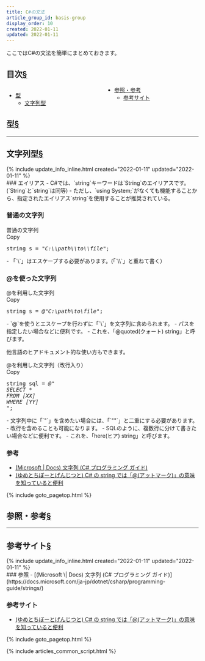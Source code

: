 ```yaml
---
title: C#の文法
article_group_id: basis-group
display_order: 10
created: 2022-01-11
updated: 2022-01-11
---
```

ここではC#の文法を簡単にまとめておきます。

## <a name="index">目次</a><a class="heading-anchor-permalink" href="#目次">§</a>

<div style="column-count: 2;">
    <ul id="index_ul">
        <li><a href="#型">型</a>
            <ul>
                <li><a href="#文字列型">文字列型</a></li>
            </ul>
        </li>
        <li><a href="#参照・参考">参照・参考</a>
            <ul>
                <li><a href="#参考サイト">参考サイト</a></li>
            </ul>
        </li>
    </ul>
</div>

## <a name="型">型</a><a class="heading-anchor-permalink" href="#型">§</a>
* * *
## <a name="文字列型">文字列型</a><a class="heading-anchor-permalink" href="#文字列型">§</a>
<div class="chapter-updated">{% include update_info_inline.html created="2022-01-11" updated="2022-01-11" %}</div>
### エイリアス
- C#では、`string`キーワードは`String`のエイリアスです。(`String`と`string`は同等)
- ただし、`using System;`がなくても機能することから、指定されたエイリアス`string`を使用することが推奨されている。

### 普通の文字列
<div class="code-box-syntax">
<div class="title">普通の文字列</div>
<div class="copy-button">Copy</div>
<pre>
string s = <em>"</em><em class="blue">C:\\path\\to\\file</em><em>"</em>;
</pre>
</div>
- 「`\`」はエスケープする必要があります。(「`\\`」と重ねて書く）


### @を使った文字列
<div class="code-box-syntax">
<div class="title">@を利用した文字列</div>
<div class="copy-button">Copy</div>
<pre>
string s = <em>@"</em><em class="blue">C:\path\to\file</em><em>"</em>;
</pre>
</div>
- `@`を使うとエスケープを行わずに「`\`」を文字列に含められます。
  - パスを指定したい場合などに便利です。
- これを、「@quoted(クォート) string」と呼びます。

他言語のヒアドキュメント的な使い方もできます。
<div class="code-box-syntax">
<div class="title">@を利用した文字列（改行入り）</div>
<div class="copy-button">Copy</div>
<pre>
string sql = <em>@"</em>
<em class="blue">SELECT *
FROM [XX]
WHERE [YY]</em>
<em>"</em>;
</pre>
</div>
- 文字列中に「`"`」を含めたい場合には、「`""`」と二重にする必要があります。
- 改行を含めることも可能になります。
  - SQLのように、複数行に分けて書きたい場合などに便利です。
- これを、「here(ヒア) string」と呼びます。

### 参考
- [(Microsoft \| Docs) 文字列 (C# プログラミング ガイド)](https://docs.microsoft.com/ja-jp/dotnet/csharp/programming-guide/strings/)
- [(ゆめとちぼーとげんじつと) C# の string では「@(アットマーク)」の意味を知っていると便利](https://blog.dreamhive.co.jp/yama/1149.html)

{% include goto_pagetop.html %}

## <a name="参照・参考">参照・参考</a><a class="heading-anchor-permalink" href="#参照・参考">§</a>
* * *
## <a name="参考サイト">参考サイト</a><a class="heading-anchor-permalink" href="#参考サイト">§</a>
<div class="chapter-updated">{% include update_info_inline.html created="2022-01-11" updated="2022-01-11" %}</div>
### 参照
- [(Microsoft \| Docs) 文字列 (C# プログラミング ガイド)](https://docs.microsoft.com/ja-jp/dotnet/csharp/programming-guide/strings/)

### 参考サイト
- [(ゆめとちぼーとげんじつと) C# の string では「@(アットマーク)」の意味を知っていると便利](https://blog.dreamhive.co.jp/yama/1149.html)

{% include goto_pagetop.html %}

{% include articles_common_script.html %}
